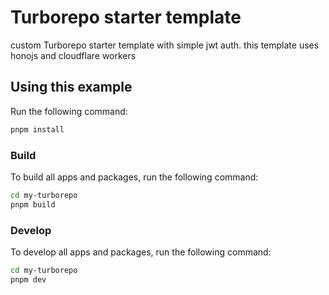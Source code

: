 # Turborepo starter template

custom Turborepo starter template with simple jwt auth. this template uses honojs and cloudflare workers

## Using this example

Run the following command:

```sh
pnpm install
```

### Build

To build all apps and packages, run the following command:

```sh
cd my-turborepo
pnpm build
```

### Develop

To develop all apps and packages, run the following command:

```sh
cd my-turborepo
pnpm dev
```
